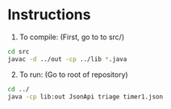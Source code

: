 # Instructions

1) To compile: (First, go to to src/)
```bash
cd src
javac -d ../out -cp ../lib *.java
```

2) To run: (Go to root of repository)
```bash
cd ../
java -cp lib:out JsonApi triage timer1.json
```